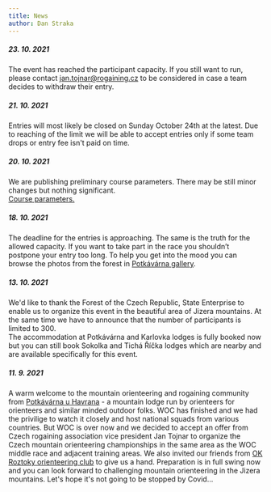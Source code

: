 ```yaml
---
title: News
author: Dan Straka
---
```

##### 23. 10. 2021
The event has reached the participant capacity. If you still want to run, please contact jan.tojnar@rogaining.cz to be considered in case a team decides to withdraw their entry.

##### 21. 10. 2021
Entries will most likely be closed on Sunday October 24th at the latest. Due to reaching of the limit we will be able to accept entries only if some team drops or entry fee isn't paid on time.

##### 20. 10. 2021
We are publishing preliminary course parameters. There may be still minor changes but nothing significant. <br>
<a href="/files/Delky_Trati_HROB_2021.pdf" target="_blank">Course parameters.</a>

##### 18. 10. 2021
The deadline for the entries is approaching. The same is the truth for the allowed capacity. If you want to take part in the race you shouldn’t postpone your entry too long.
To help you get into the mood you can browse the photos from the forest in [Potkávárna gallery](https://www.potkavarnauhavrana.cz/fotogalerie/).

##### 13. 10. 2021
We'd like to thank the Forest of the Czech Republic, State Enterprise to enable us to organize this event in the beautiful area of Jizera mountains. At the same time we have to announce that the number of participants is limited to 300. <br>The accommodation at Potkávárna and Karlovka lodges is fully booked now but you can still book Sokolka and Tichá Říčka lodges which are nearby and are available specifically for this event.

##### 11. 9. 2021
A warm welcome to the mountain orienteering and rogaining community from [Potkávárna u Havrana](https://www.potkavarnauhavrana.cz/?lang=en) - a mountain lodge run by orienteers for orienteers and similar minded outdoor folks. WOC has finished and we had the privilige to watch it closely and host national squads from various countries.
But WOC is over now and we decided to accept an offer from Czech rogaining association vice president Jan Tojnar to organize the Czech mountain orienteering championships in the same area as the WOC middle race and adjacent training areas. We also invited our friends from [OK Roztoky orienteering club](http://roz.ini.cz/) to give us a hand.
Preparation is in full swing now and you can look forward to challenging mountain orienteering in the Jizera mountains. Let's hope it's not going to be stopped by Covid...